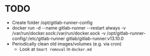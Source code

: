 # TODO
* Create folder /opt/gitlab-runner-config
* docker run -d --name gitlab-runner --restart always -v /var/run/docker.sock:/var/run/docker.sock -v /opt/gitlab-runner-config/:/etc/gitlab-runner gitlab/gitlab-runner:v13.10.0
* Periodically clean old images/volumes (e.g. via cron)
    * Look at `Smart removal` in `docker.md`
